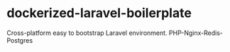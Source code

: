 # dockerized-laravel-boilerplate
Cross-platform easy to bootstrap Laravel environment. PHP-Nginx-Redis-Postgres
